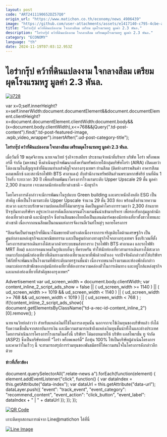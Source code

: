 ```yaml
---
layout: post
code: "ART2411190652DZ57Q0"
origin_url: "https://www.matichon.co.th/economy/news_4906439"
image: "https://github.com/user-attachments/assets/e1417140-c795-4cbe-a092-873557e5000b"
title: "ไอร่ากรุ๊ป คว้าที่ดินแปลงงาม ใจกลางสีลม เตรียม ผุดโรงแรมหรู มูลค่า 2.3 พันล."
description: "ไอร่ากรุ๊ป คว้าที่ดินแปลงงาม ใจกลางสีลม เตรียมผุดโรงแรมหรู มูลค่า 2.3 พันล."
category: "ECONOMY"
language: "th"
date: 2024-11-19T07:03:12.953Z
---
```


# ไอร่ากรุ๊ป คว้าที่ดินแปลงงาม ใจกลางสีลม เตรียม ผุดโรงแรมหรู มูลค่า 2.3 พันล.

[![](https://www.matichon.co.th/wp-content/uploads/2024/11/jj728.jpg "jj728")](https://www.matichon.co.th/wp-content/uploads/2024/11/jj728.jpg)

var x=0;self.innerHeight?x=self.innerWidth:document.documentElement&&document.documentElement.clientHeight?x=document.documentElement.clientWidth:document.body&&(x=document.body.clientWidth),x<=768&&jQuery(".td-post-content").find(".td-post-featured-image, .wpb\_video\_wrapper").insertAfter(".ud-post-category-title");

**ไอร่ากรุ๊ป คว้าที่ดินแปลงงาม ใจกลางสีลม เตรียมผุดโรงแรมหรู มูลค่า 2.3 พันล.**

เมื่อวันที่ 19 พฤศจิกายน นายเจนวิทย์ รุ่งกิจวรเสถียร ประธานเจ้าหน้าที่บริหาร บริษัท ไอร่า พร็อพเพอร์ตี้ จำกัด (มหาชน) ซึ่งดำเนินธุรกิจพัฒนาอสังหาริมทรัพย์ภายใต้กลุ่มบริษัทไอร่า (AIRA) เปิดเผยว่า ได้ลงนามในสัญญาเช่าที่ดินบนทำเลสำคัญใจกลางกรุงเทพฯ ย่านสีลม (ติดห้างสรรพสินค้า อาคารสีลมคอมเพล็กซ์ และสถานีรถไฟฟ้า BTS ศาลาแดง) กับสำนักงานทรัพย์สินส่วนพระมหากษัตริย์ บนที่ดิน 1 ไร่ครึ่ง ระยะเวลา 30 ปี เพื่อเตรียมพัฒนาโครงการโรงแรมระดับ Upper Upscale 29 ชั้น มูลค่า 2,300 ล้านบาท เจาะตลาดนักท่องเที่ยวต่างชาติ – นักธุรกิจ

โดยโครงการดังกล่าวจะมีการพัฒนาในรูปแบบ Green building และตระหนักถึงหลัก ESG เป็นสำคัญ เพื่อเป็นโรงแรมระดับ Upper Upscale จำนวน 29 ชั้น 303 ห้อง พร้อมสิ่งอำนวยความสะดวก และระบบรักษาความปลอดภัยที่ได้มาตรฐาน คิดเป็นมูลค่าโครงการรวมกว่า 2,300 ล้านบาท ปัจจุบันทางบริษัทฯ อยู่ระหว่างการคัดเลือกแบรนด์โรงแรมชั้นนำเข้ามาบริหาร เพื่อรองรับกลุ่มลูกค้านักท่องเที่ยวต่างชาติ และนักธุรกิจ ซึ่งย่านสีลมของไทยถือเป็นแลนด์มาร์คของนักท่องเที่ยวทั้งชาวไทยและต่างชาติ เนื่องจากถนนสีลมเป็นถนนแห่งการจัดงานอีเว้นท์ใหญ่ๆ หลายโครงการ

“สีลมจัดเป็นย่านธุรกิจที่มีแนวโน้มขยายตัวอย่างต่อเนื่องจากการเจริญเติบโตด้านเศรษฐกิจ เป็นศูนย์กลางแหล่งธุรกิจและพาณิชยกรรม และเป็นศูนย์กลางทางธุรกิจใจกลางกรุงเทพฯ ซึ่งบริเวณที่ตั้งโครงการสามารถเดินทางได้สะดวกด้วยระบบขนส่งทางราง (รถไฟฟ้า BTS ศาลาแดง และรถไฟฟ้า MRT สีลม) และการคมนาคมในรูปแบบอื่นๆ ที่ครบครัน ทำให้นักท่องเที่ยวสามารถเดินทางได้สะดวก เหมาะกับกลุ่มนักท่องเที่ยวที่เดินทางมาท่องเที่ยวและหาที่พักด้วยตัวเอง จากปัจจัยดังกล่าวทำให้บริษัทฯ โฟกัสที่จะพัฒนาเป็นโรงแรมที่พักระดับมาตรฐานชั้นนำ เนื่องจากขนาดโรงแรมและห้องพักดังกล่าวเหมาะต่อการเข้าพักของกลุ่มนักท่องเที่ยวที่ต้องการความคล่องตัวในการเดินทาง และอยู่ใกล้แหล่งธุรกิจและแหล่งท่องเที่ยวที่สำคัญของกรุงเทพฯ”

Advertisement var ud\_screen\_width = document.body.clientWidth; var content\_inline\_2\_script\_ads\_show = false || ( ud\_screen\_width >= 1140 ) || ( ud\_screen\_width >= 1019 && ud\_screen\_width < 1140 ) || ( ud\_screen\_width >= 768 && ud\_screen\_width < 1019 ) || ( ud\_screen\_width < 768 ) ; if(!content\_inline\_2\_script\_ads\_show){ document.getElementsByClassName("td-a-rec-id-content\_inline\_2")\[0\].remove(); }

นายเจนวิทย์กล่าวว่า สำหรับแหล่งเงินที่ใช้ในการลงทุนนั้น นอกจากจะใช้เงินทุนของบริษัทแล้ว ยังได้รับความเชื่อมั่นจากสถาบันการเงิน และมีความสามารถเข้าถึงแหล่งเงินทุนชั้นนำทั้งในและต่างประเทศ โดยการดำเนินการโครงการโรงแรมในครั้งนี้ บริษัทฯ ได้มอบหมายให้ บริษัท แอสไพเรชั่น ทู จำกัด (ASP2) ซึ่งเป็นบริษัทย่อยที่ “ไอร่า พร็อพเพอร์ตี้” ถือหุ้น 100% ให้เป็นบริษัทผู้ดำเนินโครงการ และคาดว่าในเร็วๆ นี้ จะสามารถสรุปการร่วมทุนของพันธมิตรที่ให้ความสนใจในโครงการดังกล่าวอีกด้วย

#### ข่าวที่เกี่ยวข้อง

document.querySelectorAll(".relate-news a").forEach(function(element) { element.addEventListener("click", function() { var dataIndex = this.getAttribute("data-index"); var dataUrl = this.getAttribute("data-url"); dataLayer.push({ "event": "track\_event", "event\_category": "recommend\_content", "event\_action": "click\_button", "event\_label": dataIndex + " | " + dataUrl }); }); });

[![QR Code](https://www.matichon.co.th/wp-content/uploads/2023/07/wob1371z.jpg)](https://lin.ee/ht0nDxX)

เกาะติดทุกสถานการณ์จาก Line@matichon ได้ที่นี่

[![Line Image](https://www.matichon.co.th/wp-content/uploads/2023/07/th.png)](https://lin.ee/ht0nDxX)